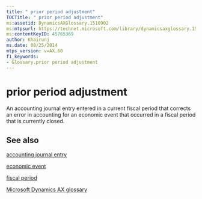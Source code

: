 ```yaml
---
title: " prior period adjustment"
TOCTitle: " prior period adjustment"
ms:assetid: DynamicsAXGlossary.1510902
ms:mtpsurl: https://technet.microsoft.com/library/dynamicsaxglossary.1510902(v=AX.60)
ms:contentKeyID: 45765369
author: Khairunj
ms.date: 08/25/2014
mtps_version: v=AX.60
f1_keywords:
- Glossary.prior period adjustment
---
```


# prior period adjustment

An accounting journal entry entered in a current fiscal period that corrects an error in accounting for an economic event that occurred in a fiscal period that is currently closed.

## See also

[accounting journal entry](accounting-journal-entry.md)

[economic event](economic-event.md)

[fiscal period](fiscal-period.md)

[Microsoft Dynamics AX glossary](glossary/microsoft-dynamics-ax-glossary.md)

  


